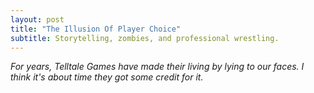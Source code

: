 ```yaml
---
layout: post
title: "The Illusion Of Player Choice"
subtitle: Storytelling, zombies, and professional wrestling.
---
```


_For years, Telltale Games have made their living by lying to our faces. I think it's about time they got some credit for it._
